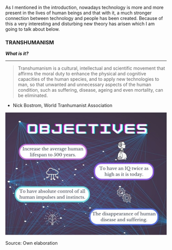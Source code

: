 As I mentioned in the introduction, nowadays technology is more and more present in the lives of human beings and that with it, a much stronger connection between technology and people has been created. Because of this a very interesting and disturbing new theory has arisen which I am going to talk about below. 

### TRANSHUMANISM
**_What is it?_**

---
> Transhumanism is a cultural, intellectual and scientific movement that affirms the moral duty to enhance the physical and cognitive capacities of the human species, and to apply new technologies to man, so that unwanted and unnecessary aspects of the human condition, such as suffering, disease, ageing and even mortality, can be eliminated.
- Nick Bostrom, World Tranhumanist Association

<p align="center">
  <img src="assets/img/objectivesyes.jpg" />
</p>
Source: Own elaboration 


